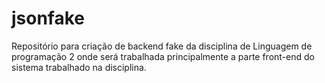 # jsonfake
Repositório para criação de backend fake da disciplina de Linguagem de programação 2 onde será trabalhada principalmente a parte front-end do sistema trabalhado na disciplina.

